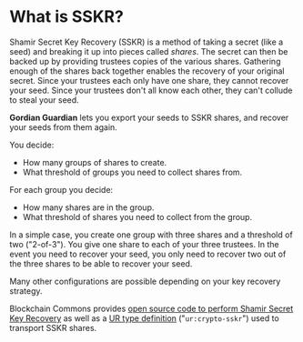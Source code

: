# What is SSKR?

Shamir Secret Key Recovery (SSKR) is a method of taking a secret (like a seed) and breaking it up into pieces called *shares*. The secret can then be backed up by providing trustees copies of the various shares. Gathering enough of the shares back together enables the recovery of your original secret. Since your trustees each only have one share, they cannot recover your seed. Since your trustees don't all know each other, they can't collude to steal your seed.

**Gordian Guardian** lets you export your seeds to SSKR shares, and recover your seeds from them again.

You decide:

* How many groups of shares to create.
* What threshold of groups you need to collect shares from.

For each group you decide:

* How many shares are in the group.
* What threshold of shares you need to collect from the group.

In a simple case, you create one group with three shares and a threshold of two ("2-of-3"). You give one share to each of your three trustees. In the event you need to recover your seed, you only need to recover two out of the three shares to be able to recover your seed.

Many other configurations are possible depending on your key recovery strategy.

Blockchain Commons provides [open source code to perform Shamir Secret Key Recovery](https://github.com/blockchaincommons/bc-shamir) as well as a [UR type definition](https://github.com/BlockchainCommons/Research/blob/master/papers/bcr-2020-011-sskr.md) ("`ur:crypto-sskr`") used to transport SSKR shares.

